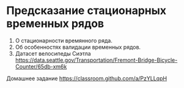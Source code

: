 # Предсказание стационарных временных рядов

1. О стационарности времянного ряда.
2. Об особенностях валидации временных рядов.
3. Датасет велосипеды Сиэтла https://data.seattle.gov/Transportation/Fremont-Bridge-Bicycle-Counter/65db-xm6k


Домашнее задание https://classroom.github.com/a/PzYLLqpH

